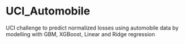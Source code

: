# UCI_Automobile
UCI challenge to predict normalized losses using automobile data by modelling with GBM, XGBoost, Linear and Ridge regression
